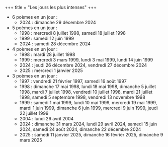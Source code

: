 +++
title = "Les jours les plus intenses"
+++
- 6 poèmes en un jour :
  - 2024 : dimanche 29 décembre 2024
- 5 poèmes en un jour :
  - 1998 : mercredi 8 juillet 1998, samedi 18 juillet 1998
  - 1999 : samedi 12 juin 1999
  - 2024 : samedi 28 décembre 2024
- 4 poèmes en un jour :
  - 1998 : mardi 28 juillet 1998
  - 1999 : mercredi 3 mars 1999, lundi 3 mai 1999, lundi 14 juin 1999
  - 2024 : jeudi 26 décembre 2024, vendredi 27 décembre 2024
  - 2025 : mercredi 1 janvier 2025
- 3 poèmes en un jour :
  - 1997 : vendredi 21 février 1997, samedi 16 août 1997
  - 1998 : dimanche 17 mai 1998, lundi 18 mai 1998, dimanche 5 juillet 1998, mardi 7 juillet 1998, vendredi 10 juillet 1998, mardi 21 juillet 1998, samedi 5 septembre 1998, vendredi 13 novembre 1998
  - 1999 : samedi 1 mai 1999, lundi 10 mai 1999, mercredi 19 mai 1999, mardi 1 juin 1999, dimanche 6 juin 1999, mercredi 9 juin 1999, jeudi 22 juillet 1999
  - 2004 : lundi 26 avril 2004
  - 2024 : dimanche 31 mars 2024, lundi 29 avril 2024, samedi 15 juin 2024, samedi 24 août 2024, dimanche 22 décembre 2024
  - 2025 : samedi 11 janvier 2025, dimanche 16 février 2025, dimanche 9 mars 2025
